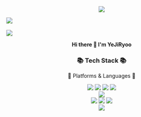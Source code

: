

<!--
**YEJIRYOO/YEJIRYOO** is a ✨ _special_ ✨ repository because its `README.md` (this file) appears on your GitHub profile.

Here are some ideas to get you started:

- 🔭 I’m currently working on ...
- 🌱 I’m currently learning ...
- 👯 I’m looking to collaborate on ...
- 🤔 I’m looking for help with ...
- 💬 Ask me about ...
- 📫 How to reach me: ...
- 😄 Pronouns: ...
- ⚡ Fun fact: ...
-->

<div align=center>
  <img src="https://capsule-render.vercel.app/api?type=venom&color=auto&height=300&section=header&text=Welcome!&fontSize=90">
</div>


<img src="https://github-readme-stats.vercel.app/api/top-langs/?username=yejiryoo&layout=compact"><br><br>
<img src="https://github-readme-stats.vercel.app/api?username=yejiryoo&show_icons=true">


<div align=center>
<h><b>Hi there 👋 I'm YeJiRyoo </b></h>
</div>

<div align=center>
<h3>📚 Tech Stack 📚</h3>
<p>🌿 Platforms & Languages 🌿</p>
</div>

<div align=center>
<img src="https://img.shields.io/badge/Python-3776AB?style=for-the-badge&logo=Python&logoColor=white">
<img src="https://img.shields.io/badge/c-A8B9CC?style=for-the-badge&logo=c&logoColor=white">
<img src="https://img.shields.io/badge/c++-00599C?style=for-the-badge&logo=cplusplus&logoColor=white">
<img src="https://img.shields.io/badge/Java-007396?style=for-the-badge">
</div>
<div align=center>
<img src="https://img.shields.io/badge/mysql-4479A1?style=for-the-badge&logo=mysql&logoColor=white">
</div>
<div align=center>
<img src="https://img.shields.io/badge/Spring-6DB33F?style=for-the-badge&logo=spring&logoColor=white">
<img src="https://img.shields.io/badge/SpringBoot-6DB33F?style=for-the-badge&logo=springboot&logoColor=white">
<img src="https://img.shields.io/badge/django-092E20?style=for-the-badge&logo=django&logoColor=white">
</div>
<div align=center>
<img src="https://img.shields.io/badge/Amazon AWS-232F3E?style=for-the-badge&logo=amazonaws&logoColor=white">
</div>

